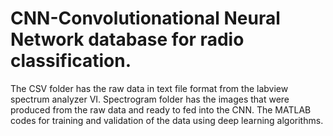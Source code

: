 # CNN-Convolutionational Neural Network database for radio classification.

The CSV folder has the raw data in text file format from the labview spectrum analyzer VI.
Spectrogram folder has the images that were produced from the raw data and ready to fed into the CNN.
The MATLAB codes for training and validation of the data using deep learning algorithms.  
